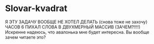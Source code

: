 # Slovar-kvadrat
Я ЭТУ ЗАДАЧУ ВООБЩЕ НЕ ХОТЕЛ ДЕЛАТЬ (снова тоже не захочу) ЧАСОВ 6 ПИХАЛ СЛОВА В ДВУХМЕРНЫЙ МАССИВ (ЗАЧЕМ?!!!!)
Искренне надеюсь, что авалонька мне будет интересна. 
Вы вообще зачем читаете это?  
